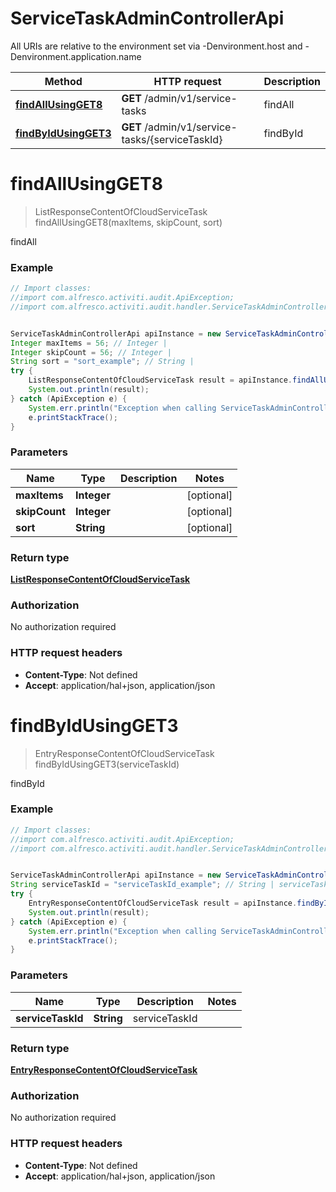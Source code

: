 # ServiceTaskAdminControllerApi

All URIs are relative to the environment set via -Denvironment.host and -Denvironment.application.name

Method | HTTP request | Description
------------- | ------------- | -------------
[**findAllUsingGET8**](ServiceTaskAdminControllerApi.md#findAllUsingGET8) | **GET** /admin/v1/service-tasks | findAll
[**findByIdUsingGET3**](ServiceTaskAdminControllerApi.md#findByIdUsingGET3) | **GET** /admin/v1/service-tasks/{serviceTaskId} | findById

<a name="findAllUsingGET8"></a>
# **findAllUsingGET8**
> ListResponseContentOfCloudServiceTask findAllUsingGET8(maxItems, skipCount, sort)

findAll

### Example
```java
// Import classes:
//import com.alfresco.activiti.audit.ApiException;
//import com.alfresco.activiti.audit.handler.ServiceTaskAdminControllerApi;


ServiceTaskAdminControllerApi apiInstance = new ServiceTaskAdminControllerApi();
Integer maxItems = 56; // Integer | 
Integer skipCount = 56; // Integer | 
String sort = "sort_example"; // String | 
try {
    ListResponseContentOfCloudServiceTask result = apiInstance.findAllUsingGET8(maxItems, skipCount, sort);
    System.out.println(result);
} catch (ApiException e) {
    System.err.println("Exception when calling ServiceTaskAdminControllerApi#findAllUsingGET8");
    e.printStackTrace();
}
```

### Parameters

Name | Type | Description  | Notes
------------- | ------------- | ------------- | -------------
 **maxItems** | **Integer**|  | [optional]
 **skipCount** | **Integer**|  | [optional]
 **sort** | **String**|  | [optional]

### Return type

[**ListResponseContentOfCloudServiceTask**](ListResponseContentOfCloudServiceTask.md)

### Authorization

No authorization required

### HTTP request headers

 - **Content-Type**: Not defined
 - **Accept**: application/hal+json, application/json

<a name="findByIdUsingGET3"></a>
# **findByIdUsingGET3**
> EntryResponseContentOfCloudServiceTask findByIdUsingGET3(serviceTaskId)

findById

### Example
```java
// Import classes:
//import com.alfresco.activiti.audit.ApiException;
//import com.alfresco.activiti.audit.handler.ServiceTaskAdminControllerApi;


ServiceTaskAdminControllerApi apiInstance = new ServiceTaskAdminControllerApi();
String serviceTaskId = "serviceTaskId_example"; // String | serviceTaskId
try {
    EntryResponseContentOfCloudServiceTask result = apiInstance.findByIdUsingGET3(serviceTaskId);
    System.out.println(result);
} catch (ApiException e) {
    System.err.println("Exception when calling ServiceTaskAdminControllerApi#findByIdUsingGET3");
    e.printStackTrace();
}
```

### Parameters

Name | Type | Description  | Notes
------------- | ------------- | ------------- | -------------
 **serviceTaskId** | **String**| serviceTaskId |

### Return type

[**EntryResponseContentOfCloudServiceTask**](EntryResponseContentOfCloudServiceTask.md)

### Authorization

No authorization required

### HTTP request headers

 - **Content-Type**: Not defined
 - **Accept**: application/hal+json, application/json

